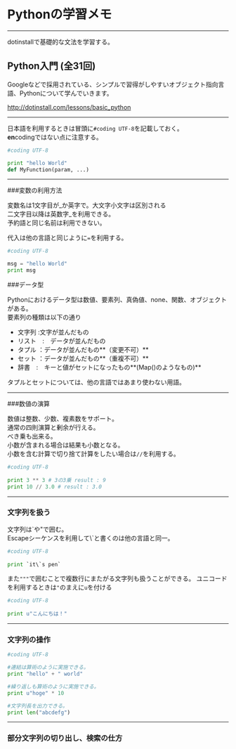 # Pythonの学習メモ


----------

dotinstallで基礎的な文法を学習する。


## Python入門 (全31回)  
Googleなどで採用されている、シンプルで習得がしやすいオブジェクト指向言語、Pythonについて学んでいきます。

http://dotinstall.com/lessons/basic_python



----------

日本語を利用するときは冒頭に`#coding UTF-8`を記載しておく。  
**en**codingではない点に注意する。

```python
#coding UTF-8

print "hello World"
def MyFunction(param, ...)
```


----------

###変数の利用方法

変数名は1文字目が_か英字で。大文字小文字は区別される  
二文字目以降は英数字_を利用できる。  
予約語と同じ名前は利用できない。


代入は他の言語と同じように`=`を利用する。

```python
#coding UTF-8

msg = "hello World" 
print msg

```


###データ型

Pythonにおけるデータ型は数値、要素列、真偽値、none、関数、オブジェクトがある。  
要素列の種類は以下の通り  

- 文字列 :文字が並んだもの
- リスト　:　データが並んだもの
- タプル ：データが並んだもの**（変更不可）**
- セット ：データが並んだもの**（重複不可）**
- 辞書　:　キーと値がセットになったもの**(Map()のようなもの)**　　

タプルとセットについては、他の言語ではあまり使わない用語。


----------


###数値の演算

数値は整数、少数、複素数をサポート。  
通常の四則演算と剰余が行える。  
べき乗も出来る。  
小数が含まれる場合は結果も小数となる。  
小数を含む計算で切り捨て計算をしたい場合は`//`を利用する。


```python
#coding UTF-8
 
print 3 ** 3 # 3の3乗 result : 9
print 10 // 3.0 # result : 3.0  

```


----------

### 文字列を扱う ###
文字列は\`や\"で囲む。  
Escapeシーケンスを利用して\\\`と書くのは他の言語と同一。

```python
#coding UTF-8
 
print `it\`s pen` 

```

また`"""`で囲むことで複数行にまたがる文字列も扱うことができる。
ユニコードを利用するときは`"`のまえに`u`を付ける

```python
#coding UTF-8
 
print u"こんにちは！" 

```


----------


### 文字列の操作 ###

```python
#coding UTF-8

#連結は算術のように実施できる。
print "hello" + " world"

#繰り返しも算術のように実施できる。
print u"hoge" * 10

#文字列長を出力できる。
print len("abcdefg")

```



----------

### 部分文字列の切り出し、検索の仕方 ###



